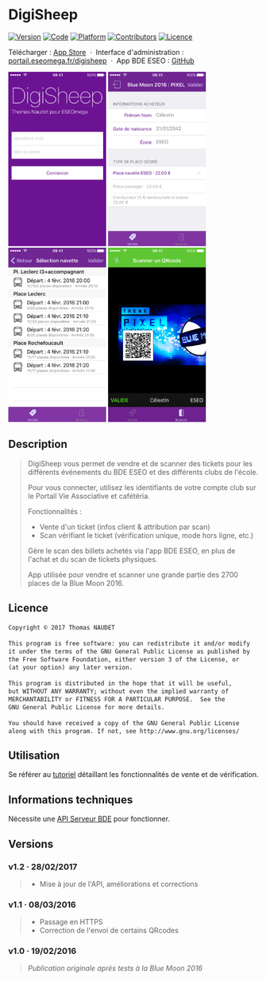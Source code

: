 # DigiSheep

[![Version](https://img.shields.io/badge/version-1.2-green.svg)](https://itunes.apple.com/app/apple-store/id1084746837?pt=104224803&ct=GitHub&mt=8)
[![Code](https://img.shields.io/badge/code-Objective--C-orange.svg)](https://developer.apple.com/library/ios/documentation/Cocoa/Conceptual/ProgrammingWithObjectiveC/Introduction/Introduction.html#//apple_ref/doc/uid/TP40011210)
[![Platform](https://img.shields.io/badge/platform-iOS-red.svg)](http://www.apple.com/ios/)
[![Contributors](https://img.shields.io/badge/contributors-Thomas%20NAUDET-blue.svg)](http://twitter.com/tomn94)
[![Licence](https://img.shields.io/badge/licence-GNU%20GPLv3-lightgrey.svg)](http://www.gnu.org/licenses/)

Télécharger : [App Store](https://itunes.apple.com/app/apple-store/id1084746837?pt=104224803&ct=GitHub&mt=8) &nbsp;·&nbsp; Interface d'administration : [portail.eseomega.fr/digisheep](http://portail.eseomega.fr/digisheep) &nbsp;·&nbsp; App BDE ESEO : [GitHub](https://github.com/Tomn94/BDE-ESEO)

<img src="/Captures App Store/5/1.png?raw=true" height="350" /> <img src="/Captures App Store/5/2.png?raw=true" height="350" /> <img src="/Captures App Store/5/3.png?raw=true" height="350" /> <img src="/Captures App Store/5/4.png?raw=true" height="350" />

## Description
> DigiSheep vous permet de vendre et de scanner des tickets pour les différents événements du BDE ESEO et des différents clubs de l'école.
> 
> Pour vous connecter, utilisez les identifiants de votre compte club sur le Portail Vie Associative et cafétéria.
> 
> Fonctionnalités :
> - Vente d'un ticket (infos client & attribution par scan)
> - Scan vérifiant le ticket (vérification unique, mode hors ligne, etc.)
> 
> Gère le scan des billets achetés via l'app BDE ESEO, en plus de l'achat et du scan de tickets physiques.
> 
> App utilisée pour vendre et scanner une grande partie des 2700 places de la Blue Moon 2016.

## Licence

    Copyright © 2017 Thomas NAUDET

    This program is free software: you can redistribute it and/or modify
    it under the terms of the GNU General Public License as published by
    the Free Software Foundation, either version 3 of the License, or
    (at your option) any later version.

    This program is distributed in the hope that it will be useful,
    but WITHOUT ANY WARRANTY; without even the implied warranty of
    MERCHANTABILITY or FITNESS FOR A PARTICULAR PURPOSE.  See the
    GNU General Public License for more details.

    You should have received a copy of the GNU General Public License
    along with this program. If not, see http://www.gnu.org/licenses/

## Utilisation

Se référer au [tutoriel](https://github.com/Tomn94/DigiSheep/blob/master/DigiSheep%20Tutoriel.pdf) détaillant les fonctionnalités de vente et de vérification.

## Informations techniques

Nécessite une [API Serveur BDE](https://github.com/Tomn94/Portail-Vie-Asso-ESEO) pour fonctionner.

## Versions
### v1.2 · 28/02/2017
> - Mise à jour de l'API, améliorations et corrections

### v1.1 · 08/03/2016
> - Passage en HTTPS
> - Correction de l'envoi de certains QRcodes

### v1.0 · 19/02/2016
> *Publication originale après tests à la Blue Moon 2016*
